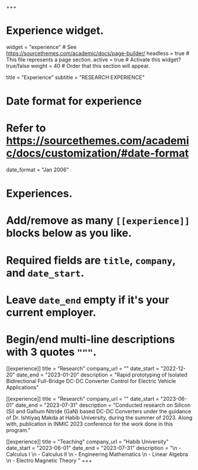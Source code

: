 +++
# Experience widget.
widget = "experience"  # See https://sourcethemes.com/academic/docs/page-builder/
headless = true  # This file represents a page section.
active = true  # Activate this widget? true/false
weight = 40  # Order that this section will appear.

title = "Experience"
subtitle = "RESEARCH EXPERIENCE"

# Date format for experience
#   Refer to https://sourcethemes.com/academic/docs/customization/#date-format
date_format = "Jan 2006"

# Experiences.
#   Add/remove as many `[[experience]]` blocks below as you like.
#   Required fields are `title`, `company`, and `date_start`.
#   Leave `date_end` empty if it's your current employer.
#   Begin/end multi-line descriptions with 3 quotes `"""`.
[[experience]]
  title = "Research"
  company_url = ""
  date_start = "2022-12-20"
  date_end = "2023-01-20"
  description = "Rapid prototyping of Isolated Bidirectional Full-Bridge DC-DC Converter Control for Electric Vehicle Applications"

[[experience]]
  title = "Research"
  company_url = ""
  date_start = "2023-06-01"
  date_end = "2023-07-31"
  description = "Conducted research on Silicon (Si) and Gallium Nitride (GaN) based DC-DC Converters under the guidance of Dr. Ishtiyaq Makda at Habib University, during the summer of 2023. Along with, publication in INMIC 2023 conference for the work done in this program."

[[experience]]
  title = "Teaching"
  company_url = "Habib University"
  date_start = "2023-06-01"
  date_end = "2023-07-31"
  description = "\n - Calculus I \n - Calculus II \n - Engineering Mathematics \n - Linear Algebra \n - Electro Magnetic Theory "
+++
